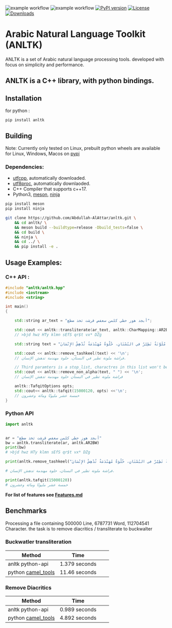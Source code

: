 ![example workflow](https://github.com/Abdullah-AlAttar/anltk/actions/workflows/c-cpp.yml/badge.svg)
![example workflow](https://github.com/Abdullah-AlAttar/anltk/actions/workflows/wheels.yml/badge.svg)
[![PyPI version](https://badge.fury.io/py/anltk.svg)](https://badge.fury.io/py/anltk)
[![License](https://img.shields.io/badge/License-Boost_1.0-lightblue.svg)](https://www.boost.org/LICENSE_1_0.txt)
[![Downloads](https://static.pepy.tech/personalized-badge/anltk?period=total&units=international_system&left_color=blue&right_color=orange&left_text=Downloads)](https://pepy.tech/project/anltk)
# Arabic Natural Language Toolkit (ANLTK)


ANLTK is a set of Arabic natural language processing tools. developed with focus on simplicity and performance.

## ANLTK is a C++ library, with python bindings.

## Installation

for python :
```
pip install anltk
```
## Building
Note: Currently only tested on Linux, prebuilt python wheels are available for Linux, Windows, Macos on [pypi](https://pypi.org/project/anltk/)
### Dependencies: 
* [utfcpp](https://github.com/nemtrif/utfcpp.git), automatically downloaded.
* [utf8proc](https://github.com/JuliaStrings/utf8proc), automatically downlaoded.
* C++ Compiler that supports c++17.
* Python3, [meson](https://mesonbuild.com/), [ninja](https://ninja-build.org/)
```bash
pip install meson
pip install ninja
```

```bash
git clone https://github.com/Abdullah-AlAttar/anltk.git \
    && cd anltk/ \
    && meson build --buildtype=release -Dbuild_tests=false \
    && cd build \
    && ninja \
    && cd ../ \
    && pip install -e .
```

## Usage Examples:

### C++ API :
```c++
#include "anltk/anltk.hpp"
#include <iostream>
#include <string>

int main()
{

    std::string ar_text = "أبجد هوز حطي كلمن سعفص قرشت ثخذ ضظغ";

    std::cout << anltk::transliterate(ar_text, anltk::CharMapping::AR2BW) << '\n';
    // >bjd hwz HTy klmn sEfS qr$t vx* DZg

    std::string text = "فَرَاشَةٌ مُلَوَّنَةٌ تَطِيْرُ في البُسْتَانِ، حُلْوَةٌ مُهَنْدَمَةٌ تُدْهِشُ الإِنْسَانَ.";

    std::cout << anltk::remove_tashkeel(text) << '\n';
    // فراشة ملونة تطير في البستان، حلوة مهندمة تدهش الإنسان.

    // Third paramters is a stop_list, charactres in this list won't be removed
    std::cout << anltk::remove_non_alpha(text, " ") << '\n';
    // فراشة ملونة تطير في البستان حلوة مهندمة تدهش الإنسان

    anltk::TafqitOptions opts;
    std::cout<< anltk::tafqit(15000120, opts) <<'\n';
    // خمسة عشر مليونًا ومائة وعشرون
}

```

### Python API

```python
import anltk


ar = "أبجد هوز حطي كلمن سعفص قرشت ثخذ ضظغ"
bw = anltk.transliterate(ar, anltk.AR2BW)
print(bw)
# >bjd hwz HTy klmn sEfS qr$t vx* DZg

print(anltk.remove_tashkeel("فَرَاشَةٌ مُلَوَّنَةٌ تَطِيْرُ في البُسْتَانِ، حُلْوَةٌ مُهَنْدَمَةٌ تُدْهِشُ الإِنْسَانَ."))

# فراشة ملونة تطير في البستان، حلوة مهندمة تدهش الإنسان.

print(anltk.tafqit(15000120))
# خمسة عشر مليونًا ومائة وعشرون
```

**For list of features see [Features.md](Features.md)**


## Benchmarks

Processing a file containing 500000 Line, 6787731 Word, 112704541 Character. the task is to remove diacritics / transliterate to buckwalter



### **Buckwatler transliteration**

| Method           | Time          |   |   |   
|------------------|---------------|---|---|
| anltk python-api | 1.379 seconds |   |   |   
| python [camel_tools](https://github.com/CAMeL-Lab/camel_tools)  | 11.46 seconds |   |   |   
### **Remove Diacritics**

| Method           | Time          |   |   |   
|------------------|---------------|---|---|
| anltk python-api | 0.989 seconds |   |   |   
| python [camel_tools](https://github.com/CAMeL-Lab/camel_tools)   | 4.892 seconds |   |   |   
